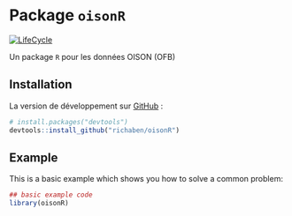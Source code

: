 
<!-- README.md is generated from README.Rmd. Please edit that file -->

# Package `oisonR`

<!-- badges: start -->

[![LifeCycle](https://img.shields.io/badge/lifecycle-experimental-orange)](https://lifecycle.r-lib.org/articles/stages.html#experimental)
<!-- badges: end -->

Un package `R` pour les données OISON (OFB)

## Installation

La version de développement sur [GitHub](https://github.com/) :

``` r
# install.packages("devtools")
devtools::install_github("richaben/oisonR")
```

## Example

This is a basic example which shows you how to solve a common problem:

``` r
## basic example code
library(oisonR)
```
